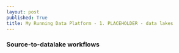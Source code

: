 ```yaml
---
layout: post
published: True
title: My Running Data Platform - 1. PLACEHOLDER - data lakes
---
```


### Source-to-datalake workflows